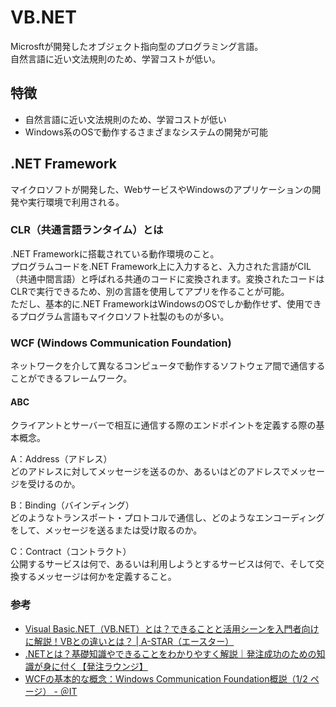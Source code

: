 # VB.NET
Microsftが開発したオブジェクト指向型のプログラミング言語。  
自然言語に近い文法規則のため、学習コストが低い。

## 特徴
- 自然言語に近い文法規則のため、学習コストが低い
- Windows系のOSで動作するさまざまなシステムの開発が可能

## .NET Framework
マイクロソフトが開発した、WebサービスやWindowsのアプリケーションの開発や実行環境で利用される。

### CLR（共通言語ランタイム）とは
.NET Frameworkに搭載されている動作環境のこと。  
プログラムコードを.NET Framework上に入力すると、入力された言語がCIL（共通中間言語）と呼ばれる共通のコードに変換されます。変換されたコードはCLRで実行できるため、別の言語を使用してアプリを作ることが可能。  
ただし、基本的に.NET FrameworkはWindowsのOSでしか動作せず、使用できるプログラム言語もマイクロソフト社製のものが多い。

### WCF (Windows Communication Foundation)
ネットワークを介して異なるコンピュータで動作するソフトウェア間で通信することができるフレームワーク。

#### ABC
クライアントとサーバーで相互に通信する際のエンドポイントを定義する際の基本概念。

A：Address（アドレス）  
どのアドレスに対してメッセージを送るのか、あるいはどのアドレスでメッセージを受けるのか。

B：Binding（バインディング）  
どのようなトランスポート・プロトコルで通信し、どのようなエンコーディングをして、メッセージを送るまたは受け取るのか。

C：Contract（コントラクト）  
公開するサービスは何で、あるいは利用しようとするサービスは何で、そして交換するメッセージは何かを定義すること。

### 参考
- [Visual Basic\.NET（VB\.NET）とは？できることと活用シーンを入門者向けに解説！VBとの違いとは？ \| A\-STAR（エースター）](https://agency-star.co.jp/column/visual-basic.net/)
- [\.NETとは？基礎知識やできることをわかりやすく解説｜発注成功のための知識が身に付く【発注ラウンジ】](https://hnavi.co.jp/knowledge/blog/dotnet/)
- [WCFの基本的な概念：Windows Communication Foundation概説（1/2 ページ） \- ＠IT](https://atmarkit.itmedia.co.jp/ait/articles/0604/26/news118.html)